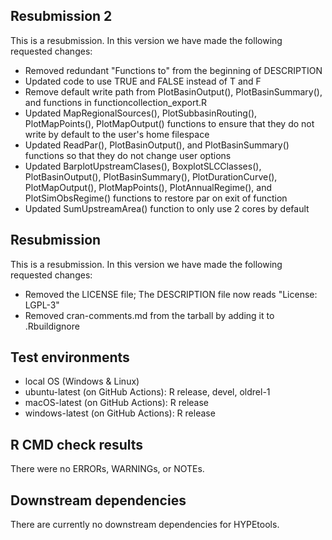 ## Resubmission 2
This is a resubmission. In this version we have made the following requested changes:
* Removed redundant "Functions to" from the beginning of DESCRIPTION
* Updated code to use TRUE and FALSE instead of T and F
* Remove default write path from PlotBasinOutput(), PlotBasinSummary(), and functions in functioncollection_export.R
* Updated MapRegionalSources(), PlotSubbasinRouting(), PlotMapPoints(), PlotMapOutput() functions to ensure that they do not write by default to the user's home filespace
* Updated ReadPar(), PlotBasinOutput(), and PlotBasinSummary() functions so that they do not change user options
* Updated BarplotUpstreamClases(), BoxplotSLCClasses(), PlotBasinOutput(), PlotBasinSummary(), PlotDurationCurve(), PlotMapOutput(), PlotMapPoints(), PlotAnnualRegime(), and PlotSimObsRegime() functions to restore par on exit of function
* Updated SumUpstreamArea() function to only use 2 cores by default

## Resubmission
This is a resubmission. In this version we have made the following requested changes:
* Removed the LICENSE file; The DESCRIPTION file now reads "License: LGPL-3"
* Removed cran-comments.md from the tarball by adding it to .Rbuildignore

## Test environments
* local OS (Windows & Linux)
* ubuntu-latest (on GitHub Actions): R release, devel, oldrel-1
* macOS-latest (on GitHub Actions): R release
* windows-latest (on GitHub Actions): R release

## R CMD check results
There were no ERRORs, WARNINGs, or NOTEs.

## Downstream dependencies
There are currently no downstream dependencies for HYPEtools.
